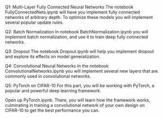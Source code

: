 Q1: Multi-Layer Fully Connected Neural Networks
The notebook FullyConnectedNets.ipynb will have you implement fully connected networks of arbitrary depth. To optimize these models you will implement several popular update rules.

Q2: Batch Normalization
In notebook BatchNormalization.ipynb you will implement batch normalization, and use it to train deep fully connected networks.

Q3: Dropout
The notebook Dropout.ipynb will help you implement dropout and explore its effects on model generalization.

Q4: Convolutional Neural Networks
In the notebook ConvolutionalNetworks.ipynb you will implement several new layers that are commonly used in convolutional networks.

Q5: PyTorch on CIFAR-10
For this part, you will be working with PyTorch, a popular and powerful deep learning framework.

Open up PyTorch.ipynb. There, you will learn how the framework works, culminating in training a convolutional network of your own design on CIFAR-10 to get the best performance you can.